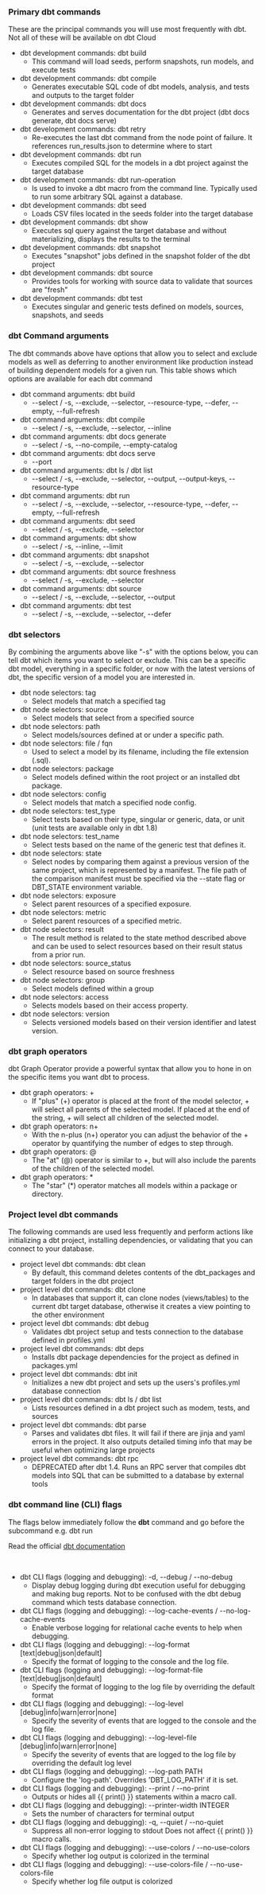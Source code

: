 ### Primary dbt commands

These are the principal commands you will use most frequently with dbt. Not all of these will be available on dbt Cloud



* dbt development commands: dbt build
  * This command will load seeds, perform snapshots, run models, and execute tests
* dbt development commands: dbt compile
  * Generates executable SQL code of dbt models, analysis, and tests and outputs to the target folder
* dbt development commands: dbt docs
  * Generates and serves documentation for the dbt project (dbt docs generate, dbt docs serve)
* dbt development commands: dbt retry
  * Re-executes the last dbt command from the node point of failure. It references run_results.json to determine where to start
* dbt development commands: dbt run
  * Executes compiled SQL for the models in a dbt project against the target database
* dbt development commands: dbt run-operation
  * Is used to invoke a dbt macro from the command line. Typically used to run some arbitrary SQL against a database.
* dbt development commands: dbt seed
  * Loads CSV files located in the seeds folder into the target database
* dbt development commands: dbt show
  * Executes sql query against the target database and without materializing, displays the results to the terminal
* dbt development commands: dbt snapshot
  * Executes "snapshot" jobs defined in the snapshot folder of the dbt project
* dbt development commands: dbt source
  * Provides tools for working with source data to validate that sources are "fresh"
* dbt development commands: dbt test
  * Executes singular and generic tests defined on models, sources, snapshots, and seeds


### dbt Command arguments

The dbt commands above have options that allow you to select and exclude models as well as deferring to another environment like production instead of building dependent models for a given run. This table shows which options are available for each dbt command



* dbt command arguments: dbt build
  * --select / -s, --exclude, --selector, --resource-type, --defer, --empty, --full-refresh
* dbt command arguments: dbt compile
  * --select / -s, --exclude, --selector, --inline
* dbt command arguments: dbt docs generate
  *  --select / -s, --no-compile, --empty-catalog
* dbt command arguments: dbt docs serve
  *  --port
* dbt command arguments: dbt ls / dbt list
  * --select / -s, --exclude, --selector, --output, --output-keys, --resource-type
* dbt command arguments: dbt run
  * --select / -s, --exclude, --selector, --resource-type, --defer, --empty, --full-refresh
* dbt command arguments: dbt seed
  * --select / -s, --exclude, --selector
* dbt command arguments: dbt show
  * --select / -s, --inline, --limit
* dbt command arguments: dbt snapshot
  * --select / -s, --exclude, --selector
* dbt command arguments: dbt source freshness
  * --select / -s, --exclude, --selector
* dbt command arguments: dbt source
  * --select / -s, --exclude, --selector, --output
* dbt command arguments: dbt test
  * --select / -s, --exclude, --selector, --defer


### dbt selectors

By combining the arguments above like "-s" with the options below, you can tell dbt which items you want to select or exclude. This can be a specific dbt model, everything in a specific folder, or now with the latest versions of dbt, the specific version of a model you are interested in.



* dbt node selectors: tag
  * Select models that match a specified tag
* dbt node selectors: source
  * Select models that select from a specified source
* dbt node selectors: path
  * Select models/sources defined at or under a specific path.
* dbt node selectors: file / fqn
  * Used to select a model by its filename, including the file extension (.sql).
* dbt node selectors: package
  * Select models defined within the root project or an installed dbt package.
* dbt node selectors: config
  * Select models that match a specified node config.
* dbt node selectors: test_type
  * Select tests based on their type, singular or generic, data, or unit (unit tests are available only in dbt 1.8)
* dbt node selectors: test_name
  * Select tests based on the name of the generic test that defines it.
* dbt node selectors: state
  * Select nodes by comparing them against a previous version of the same project, which is represented by a manifest. The file path of the comparison manifest must be specified via the --state flag or DBT_STATE environment variable.
* dbt node selectors: exposure
  * Select parent resources of a specified exposure.
* dbt node selectors: metric
  * Select parent resources of a specified metric.
* dbt node selectors: result
  * The result method is related to the state method described above and can be used to select resources based on their result status from a prior run.
* dbt node selectors: source_status
  * Select resource based on source freshness
* dbt node selectors: group
  * Select models defined within a group
* dbt node selectors: access
  * Selects models based on their access property.
* dbt node selectors: version
  * Selects versioned models based on their version identifier and latest version.


### dbt graph operators

dbt Graph Operator provide a powerful syntax that allow you to hone in on the specific items you want dbt to process.



* dbt graph operators: +
  * If "plus" (+) operator is placed at the front of the model selector, + will select all parents of the selected model. If placed at the end of the string, + will select all children of the selected model.
* dbt graph operators: n+
  * With the n-plus (n+) operator you can adjust the behavior of the + operator by quantifying the number of edges to step through.
* dbt graph operators: @
  * The "at" (@) operator is similar to +, but will also include the parents of the children of the selected model.
* dbt graph operators: *
  * The "star" (*) operator matches all models within a package or directory.


### Project level dbt commands

The following commands are used less frequently and perform actions like initializing a dbt project, installing dependencies, or validating that you can connect to your database.



* project level dbt commands: dbt clean
  * By default, this command deletes contents of the dbt_packages and target folders in the dbt project
* project level dbt commands: dbt clone
  * In databases that support it, can clone nodes (views/tables) to the current dbt target database, otherwise it creates a view pointing to the other environment
* project level dbt commands: dbt debug
  * Validates dbt project setup and tests connection to the database defined in profiles.yml
* project level dbt commands: dbt deps
  * Installs dbt package dependencies for the project as defined in packages.yml
* project level dbt commands: dbt init
  * Initializes a new dbt project and sets up the users's profiles.yml database connection
* project level dbt commands: dbt ls / dbt list
  * Lists resources defined in a dbt project such as modem, tests, and sources
* project level dbt commands: dbt parse
  * Parses and validates dbt files. It will fail if there are jinja and yaml errors in the project. It also outputs detailed timing info that may be useful when optimizing large projects
* project level dbt commands: dbt rpc
  * DEPRECATED after dbt 1.4. Runs an RPC server that compiles dbt models into SQL that can be submitted to a database by external tools


### dbt command line (CLI) flags

The flags below immediately follow the **dbt** command and go before the subcommand e.g. dbt _<FLAG>_ run

Read the official [dbt documentation](https://docs.getdbt.com/reference/global-configs/command-line-options)

‍



* dbt CLI flags (logging and debugging): -d, --debug / --no-debug
  * Display debug logging during dbt execution useful for debugging and making bug reports. Not to be confused with the dbt debug command which tests database connection.
* dbt CLI flags (logging and debugging): --log-cache-events / --no-log-cache-events
  * Enable verbose logging for relational cache events to help when debugging.
* dbt CLI flags (logging and debugging): --log-format [text|debug|json|default]
  * Specify the format of logging to the console and the log file.
* dbt CLI flags (logging and debugging): --log-format-file [text|debug|json|default]
  * Specify the format of logging to the log file by overriding the default format
* dbt CLI flags (logging and debugging): --log-level [debug|info|warn|error|none]
  * Specify the severity of events that are logged to the console and the log file.
* dbt CLI flags (logging and debugging): --log-level-file [debug|info|warn|error|none]
  * Specify the severity of events that are logged to the log file by overriding the default log level
* dbt CLI flags (logging and debugging): --log-path PATH
  * Configure the 'log-path'. Overrides 'DBT_LOG_PATH' if it is set.
* dbt CLI flags (logging and debugging): --print / --no-print
  * Outputs or hides all {{ print() }} statements within a macro call.
* dbt CLI flags (logging and debugging): --printer-width INTEGER
  * Sets the number of characters for terminal output
* dbt CLI flags (logging and debugging): -q, --quiet / --no-quiet
  * Suppress all non-error logging to stdout Does not affect {{ print() }} macro calls.
* dbt CLI flags (logging and debugging): --use-colors / --no-use-colors
  * Specify whether log output is colorized in the terminal
* dbt CLI flags (logging and debugging): --use-colors-file / --no-use-colors-file
  * Specify whether log file output is colorized


‍
